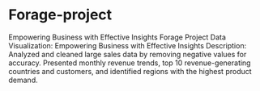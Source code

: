 # Forage-project
Empowering Business with Effective Insights 
Forage Project Data Visualization: Empowering Business with Effective Insights
Description: Analyzed and cleaned large sales data by removing negative values for accuracy. Presented monthly revenue trends, top 10 revenue-generating countries and customers, and identified regions with the highest product demand.

